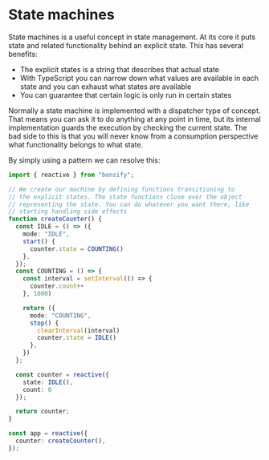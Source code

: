 # State machines

State machines is a useful concept in state management. At its core it puts state and related functionality behind an explicit state. This has several benefits:

- The explicit states is a string that describes that actual state
- With TypeScript you can narrow down what values are available in each state and you can exhaust what states are available
- You can guarantee that certain logic is only run in certain states

Normally a state machine is implemented with a dispatcher type of concept. That means you can ask it to do anything at any point in time, but its internal implementation guards the execution by checking the current state. The bad side to this is that you will never know from a consumption perspective what functionality belongs to what state.

By simply using a pattern we can resolve this:

```ts
import { reactive } from "bonsify";

// We create our machine by defining functions transitioning to
// the explicit states. The state functions close over the object
// representing the state. You can do whatever you want there, like
// starting handling side effects
function createCounter() {
  const IDLE = () => ({
    mode: "IDLE",
    start() {
      counter.state = COUNTING()
    },
  });
  const COUNTING = () => {
    const interval = setInterval(() => {
      counter.count++
    }, 1000)

    return ({
      mode: "COUNTING",
      stop() {
        clearInterval(interval)
        counter.state = IDLE()
      },
    })
  };

  const counter = reactive({
    state: IDLE(),
    count: 0
  });

  return counter;
}

const app = reactive({
  counter: createCounter(),
});
```
